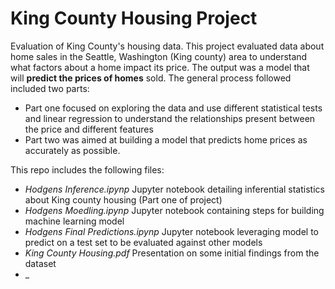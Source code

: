 # King County Housing Project
Evaluation of King County's housing data.
This project evaluated data about home sales in the Seattle, Washington (King county) area to understand what factors about a home impact its price. The output was a model that will **predict the prices of homes** sold. The general process followed included two parts:
- Part one focused on exploring the data and use different statistical tests and linear regression to understand the relationships present between the price and different features
- Part two was aimed at building a model that predicts home prices as accurately as possible.

This repo includes the following files:
- _Hodgens Inference.ipynp_ Jupyter notebook detailing inferential statistics about King county housing (Part one of project)
- _Hodgens Moedling.ipynp_ Jupyter notebook containing steps for building machine learning model
- _Hodgens Final Predictions.ipynp_ Jupyter notebook leveraging model to predict on a test set to be evaluated against other models
- _King County Housing.pdf_ Presentation on some initial findings from the dataset
- _
